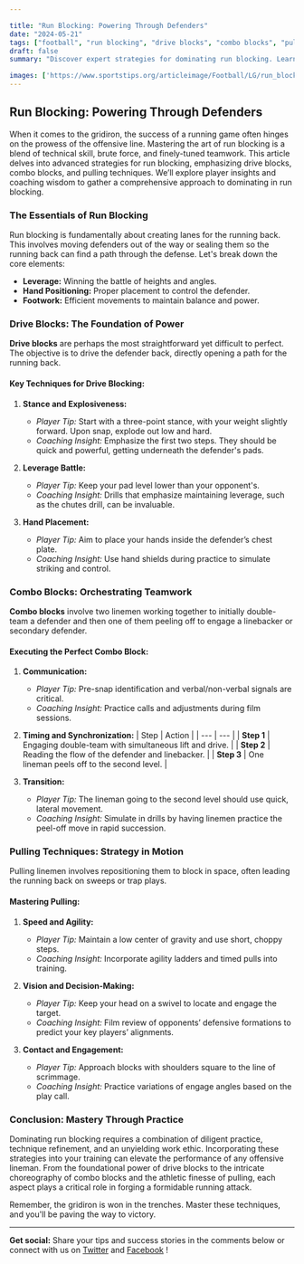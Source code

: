 ```yaml
---

title: "Run Blocking: Powering Through Defenders"
date: "2024-05-21"
tags: ["football", "run blocking", "drive blocks", "combo blocks", "pulling techniques", "offensive line", "coaching", "strategy", "player development"]
draft: false
summary: "Discover expert strategies for dominating run blocking. Learn the ins and outs of drive blocks, combo blocks, and pulling techniques to become an unstoppable force on the field."

images: ['https://www.sportstips.org/articleimage/Football/LG/run_blocking_powering_through_defenders.webp']
---
```


## Run Blocking: Powering Through Defenders

When it comes to the gridiron, the success of a running game often hinges on the prowess of the offensive line. Mastering the art of run blocking is a blend of technical skill, brute force, and finely-tuned teamwork. This article delves into advanced strategies for run blocking, emphasizing drive blocks, combo blocks, and pulling techniques. We’ll explore player insights and coaching wisdom to gather a comprehensive approach to dominating in run blocking.

### The Essentials of Run Blocking

Run blocking is fundamentally about creating lanes for the running back. This involves moving defenders out of the way or sealing them so the running back can find a path through the defense. Let's break down the core elements:

- **Leverage:** Winning the battle of heights and angles.
- **Hand Positioning:** Proper placement to control the defender.
- **Footwork:** Efficient movements to maintain balance and power. 

### Drive Blocks: The Foundation of Power

**Drive blocks** are perhaps the most straightforward yet difficult to perfect. The objective is to drive the defender back, directly opening a path for the running back.

#### Key Techniques for Drive Blocking:

1. **Stance and Explosiveness:**
   - *Player Tip:* Start with a three-point stance, with your weight slightly forward. Upon snap, explode out low and hard.
   - *Coaching Insight:* Emphasize the first two steps. They should be quick and powerful, getting underneath the defender's pads.

2. **Leverage Battle:**
   - *Player Tip:* Keep your pad level lower than your opponent's.
   - *Coaching Insight:* Drills that emphasize maintaining leverage, such as the chutes drill, can be invaluable.

3. **Hand Placement:**
   - *Player Tip:* Aim to place your hands inside the defender’s chest plate.
   - *Coaching Insight:* Use hand shields during practice to simulate striking and control.

### Combo Blocks: Orchestrating Teamwork

**Combo blocks** involve two linemen working together to initially double-team a defender and then one of them peeling off to engage a linebacker or secondary defender.

#### Executing the Perfect Combo Block:

1. **Communication:**
   - *Player Tip:* Pre-snap identification and verbal/non-verbal signals are critical.
   - *Coaching Insight:* Practice calls and adjustments during film sessions.

2. **Timing and Synchronization:**
   | Step | Action |
   | --- | --- |
   | **Step 1** | Engaging double-team with simultaneous lift and drive. |
   | **Step 2** | Reading the flow of the defender and linebacker. |
   | **Step 3** | One lineman peels off to the second level. |

3. **Transition:**
   - *Player Tip:* The lineman going to the second level should use quick, lateral movement.
   - *Coaching Insight:* Simulate in drills by having linemen practice the peel-off move in rapid succession.

### Pulling Techniques: Strategy in Motion

Pulling linemen involves repositioning them to block in space, often leading the running back on sweeps or trap plays.

#### Mastering Pulling:

1. **Speed and Agility:**
   - *Player Tip:* Maintain a low center of gravity and use short, choppy steps.
   - *Coaching Insight:* Incorporate agility ladders and timed pulls into training.

2. **Vision and Decision-Making:**
   - *Player Tip:* Keep your head on a swivel to locate and engage the target.
   - *Coaching Insight:* Film review of opponents’ defensive formations to predict your key players’ alignments.

3. **Contact and Engagement:**
   - *Player Tip:* Approach blocks with shoulders square to the line of scrimmage.
   - *Coaching Insight:* Practice variations of engage angles based on the play call.

### Conclusion: Mastery Through Practice

Dominating run blocking requires a combination of diligent practice, technique refinement, and an unyielding work ethic. Incorporating these strategies into your training can elevate the performance of any offensive lineman. From the foundational power of drive blocks to the intricate choreography of combo blocks and the athletic finesse of pulling, each aspect plays a critical role in forging a formidable running attack.

Remember, the gridiron is won in the trenches. Master these techniques, and you'll be paving the way to victory.

---

**Get social:** Share your tips and success stories in the comments below or connect with us on [Twitter](#)     and [Facebook](#)    !

```